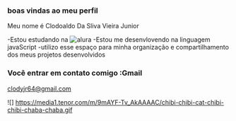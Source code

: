 ### boas vindas ao meu perfil

Meu nome é Clodoaldo Da Sliva Vieira Junior

-Estou estudando na ![alura](https://www.alura.com.br)
-Estou me desenvlovendo na linguagem javaScript
-utilizo esse espaço para minha organização e compartilhamento dos meus projetos desenvolvidos

### Você entrar em contato comigo :Gmail

clodyjr64@gmail.com

![] https://media1.tenor.com/m/9mAYF-Tv_AkAAAAC/chibi-chibi-cat-chibi-chibi-chaba-chaba.gif
